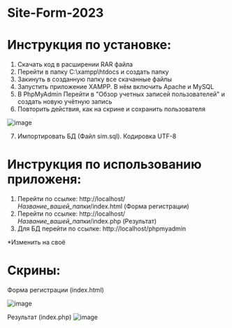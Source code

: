 # Site-Form-2023
# Инструкция по установке:
1. Скачать код в расширении RAR файла
2. Перейти в папку C:\xampp\htdocs и создать папку
3. Закинуть в созданную папку все скачанные файлы
4. Запустить приложение XAMPP. В нём включить Apache и MySQL
5. В PhpMyAdmin Перейти в "Обзор учетных записей пользователей" и создать новую учётную запись 
6. Повторить действия, как на скрине и сохранить пользователя

![image](https://user-images.githubusercontent.com/86181396/226816790-805cb7b6-4656-429c-abab-b4022d061466.png)

7. Импортировать БД (Файл sim.sql). Кодировка UTF-8

# Инструкция по использованию приложеня:
1. Перейти по ссылке: http://localhost/*Название_вашей_папки*/index.html (Форма регистрации)
2. Перейти по ссылке: http://localhost/*Название_вашей_папки*/index.php (Результат)
3. Для БД перейти по ссылке: http://localhost/phpmyadmin

*Изменить на своё

# Скрины:
Форма регистрации (index.html)

![image](https://user-images.githubusercontent.com/86181396/226812752-9bd8ccf2-5124-4450-a573-08e09cafe434.png)

Результат (index.php)
![image](https://user-images.githubusercontent.com/86181396/226812809-6c7a08f4-076a-49e9-ad71-500fce537f42.png)


